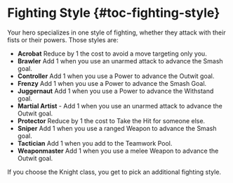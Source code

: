 # Fighting Style {#toc-fighting-style}

Your hero specializes in one style of fighting, whether they attack 
with their fists or their powers. Those styles are:

- **Acrobat** Reduce by 1 the cost to avoid a move targeting only you.
- **Brawler** Add 1 when you use an unarmed attack to advance the Smash goal.
- **Controller** Add 1 when you use a Power to advance the Outwit goal.
- **Frenzy** Add 1 when you use a Power to advance the Smash Goal.
- **Juggernaut** Add 1 when you use a Power to advance the Withstand goal.
- **Martial Artist** - Add 1 when you use an unarmed attack to advance the Outwit goal.
- **Protector** Reduce by 1 the cost to Take the Hit for someone else.
- **Sniper** Add 1 when you use a ranged Weapon to advance the Smash goal.
- **Tactician** Add 1 when you add to the Teamwork Pool.
- **Weaponmaster** Add 1 when you use a melee Weapon to advance the Outwit goal.

If you choose the Knight class, you get to pick an additional fighting style. 
